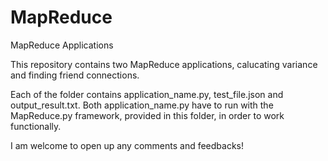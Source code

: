 # MapReduce
MapReduce Applications

This repository contains two MapReduce applications, calucating variance and finding friend connections.

Each of the folder contains application_name.py, test_file.json and output_result.txt. Both application_name.py have to run with the MapReduce.py framework, provided in this folder, in order to work functionally. 

I am welcome to open up any comments and feedbacks!

